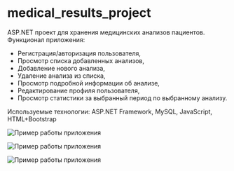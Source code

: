 # medical_results_project
ASP.NET проект для хранения медицинских анализов пациентов. Функционал приложения:
* Регистрация/авторизация пользователя,
* Просмотр списка добавленных анализов,
* Добавление нового анализа,
* Удаление анализа из списка,
* Просмотр подробной информации об анализе,
* Редактирование профиля пользователя,
* Просмотр статистики за выбранный период по выбранному анализу.

Используемые технологии: ASP.NET Framework, MySQL, JavaScript, HTML+Bootstrap

![Пример работы приложения](https://github.com/Inoskeee/medical_results_project/blob/main/images/img1.png?raw=true)

![Пример работы приложения](https://github.com/Inoskeee/medical_results_project/blob/main/images/img2.png?raw=true)

![Пример работы приложения](https://github.com/Inoskeee/medical_results_project/blob/main/images/img3.png?raw=true)
